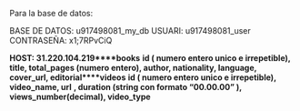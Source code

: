 Para la base de datos:

BASE DE DATOS:  u917498081_my_db
USUARI:  u917498081_user
CONTRASEÑA:  x1;7RPvCiQ

**HOST:  31.220.104.219****books**
**id ( numero entero unico e irrepetible), title, total_pages (numero entero), author, nationality, language, cover_url, editorial****videos**
**id ( numero entero unico e irrepetible), video_name, url**	**, duration (string con formato “00.00.00” ), views_number(decimal), video_type**
